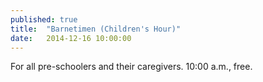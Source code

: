 ```yaml
---
published: true
title:  "Barnetimen (Children's Hour)"
date:   2014-12-16 10:00:00
---
```

For all pre-schoolers and their caregivers. 10:00 a.m., free.
